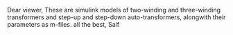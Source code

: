 Dear viewer, 
These are simulink models of two-winding and three-winding transformers and step-up and step-down auto-transformers, alongwith their parameters as m-files.
all the best,
Saif
